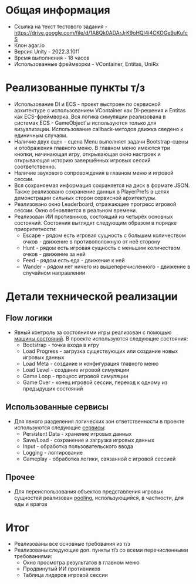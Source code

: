 # Общая информация

- Ссылка на текст тестового задания - https://drive.google.com/file/d/1A8Qk0ADArJrK9oHQl4i4CKOGe9uKufcS
- Клон agar.io
- Версия Unity - 2022.3.10f1
- Время выполнения - 18 часов
- Использованные фреймворки - VContainer, Entitas, UniRx

# Реализованные пункты т/з

- Использование DI и ECS - проект выстроен по сервисной архитектуре с использованием VContainer как DI-решения и 
Entitas как ECS-фреймворка. Вся логика симуляции реализована в системах ECS - GameObject'ы используются только для
визуализации. Использование callback-методов движка сведено к единичным случаям.
- Наличие двух сцен - сцена Menu выполняет задачи Bootstrap-сцены и отображения главного меню. В главном меню имеются
три кнопки, начинающая игру, открывающая окно настроек и открывающая историю завершённых игровых сессий соответственно.
- Наличие звукового сопровождения в главном меню и игровой сессии.
- Вся сохраняемая информация сохраняется на диск в формате JSON. Также реализовано сохранение данных в PlayerPrefs в
целях демонстрации сильных сторон сервисной архитектуры.
- Реализовано окно Leaderboard, отражающее прогресс игровой сессии. Окно обновляется в реальном времени.
- Реализован ИИ противников, состоящий из четырёх основных состояний. Состояния выглядят следующим образом в
порядке приоритетности:
    - Escape - рядом есть игровая сущность с большим количеством очков - движение в противоположную от неё сторону
    - Hunt - рядом есть игровая сущность с меньшим количеством очков - движение за ней
    - Feed - рядом есть еда - движение к ней
    - Wander - рядом нет ничего из вышеперечисленного - движение в случайном направлении

# Детали технической реализации

  ## Flow логики
  - Явный контроль за состояниями игры реализован с помощью [машины состояний](Assets/Content/Infrastructure/States). В проекте используются следующие состояния:
    - Bootstrap - точка входа в игру
    - Load Progress - загрузка существующих или создание новых игровых данных
    - Load Meta - создание и конфигурация главного меню
    - Load Level - создание игровой симуляции
    - Game Loop - процесс игровой симуляции
    - Game Over - конец игровой сессии, переход к одному из предыдущих состояний
  
  ## Использованные сервисы
  - Для явного разделения логических зон ответственности в проекте используются следующие [сервисы](Assets/Content/Infrastructure/Services):
    - Persistent Data - хранение игровых данных
    - Save/Load - сохранение и загрузка игровых данных
    - Input - обработка пользовательского ввода
    - Logging - логгирование
    - Gameplay - обработка логики, связанной с игровой сессией
  
  ## Прочее
  - Для переиспользования объектов представления игровых сущностей реализован [pooling](Assets/Content/Gameplay/GameplayObjectPool.cs), использующийся, в частности, для еды и врагов

# Итог
- Реализованы все основные требования из т/з
- Реализованы следующие доп. пункты т/з со всеми перечисленными требованиями:
  - Окно просмотра результатов в главном меню
  - Продвинутый ИИ противников
  - Таблица лидеров игровой сессии